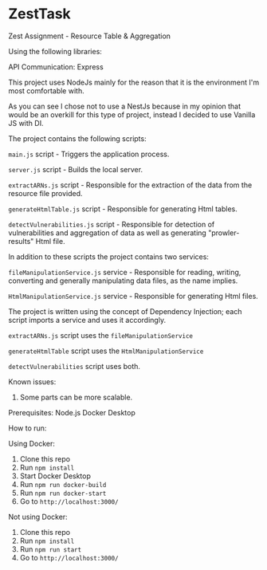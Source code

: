 # ZestTask

Zest Assignment - Resource Table & Aggregation

Using the following libraries:

API Communication: Express

This project uses NodeJs mainly for the reason that it is the environment I'm most comfortable with.

As you can see I chose not to use a NestJs because in my opinion that would be an overkill for this type of project, instead I decided to use Vanilla JS with DI.

The project contains the following scripts:

`main.js` script - Triggers the application process.

`server.js` script - Builds the local server.

`extractARNs.js` script - Responsible for the extraction of the data from the resource file provided.

`generateHtmlTable.js` script - Responsible for generating Html tables.

`detectVulnerabilities.js` script - Responsible for detection of vulnerabilities and aggregation of data as well as generating "prowler-results" Html file.

In addition to these scripts the project contains two services:

`fileManipulationService.js` service - Responsible for reading, writing, converting and generally manipulating data files, as the name implies.

`HtmlManipulationService.js` service - Responsible for generating Html files.

The project is written using the concept of Dependency Injection; each script imports a service and uses it accordingly.

`extractARNs.js` script uses the `fileManipulationService`

`generateHtmlTable` script uses the `HtmlManipulationService`

`detectVulnerabilities` script uses both.

Known issues:

1. Some parts can be more scalable.

Prerequisites:
Node.js
Docker Desktop

How to run:

Using Docker:

1. Clone this repo
2. Run `npm install`
3. Start Docker Desktop
4. Run `npm run docker-build`
5. Run `npm run docker-start`
6. Go to `http://localhost:3000/`

Not using Docker:

1. Clone this repo
2. Run `npm install`
3. Run `npm run start`
4. Go to `http://localhost:3000/`
